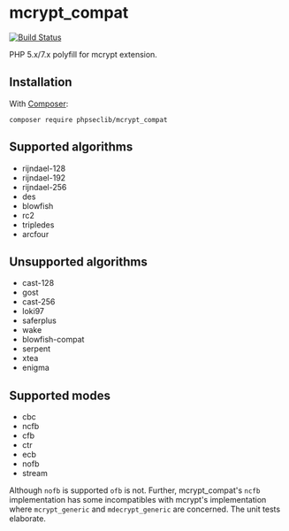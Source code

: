 # mcrypt_compat

[![Build Status](https://travis-ci.org/phpseclib/mcrypt_compat.svg?branch=master)](https://travis-ci.org/phpseclib/mcrypt_compat)

PHP 5.x/7.x polyfill for mcrypt extension.

## Installation

With [Composer](https://getcomposer.org/):

```
composer require phpseclib/mcrypt_compat
```

## Supported algorithms

- rijndael-128
- rijndael-192
- rijndael-256
- des
- blowfish
- rc2
- tripledes
- arcfour

## Unsupported algorithms

- cast-128
- gost
- cast-256
- loki97
- saferplus
- wake
- blowfish-compat
- serpent
- xtea
- enigma

## Supported modes

- cbc
- ncfb
- cfb
- ctr
- ecb
- nofb
- stream

Although `nofb` is supported `ofb` is not. Further, mcrypt_compat's `ncfb` implementation has some incompatibles with mcrypt's implementation where `mcrypt_generic` and `mdecrypt_generic` are concerned. The unit tests elaborate.
